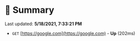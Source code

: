 # 📖 Summary
Last updated: **5/18/2021, 7:33:21 PM**

- `GET` [https://google.com](https://google.com) - **Up** (202ms)
